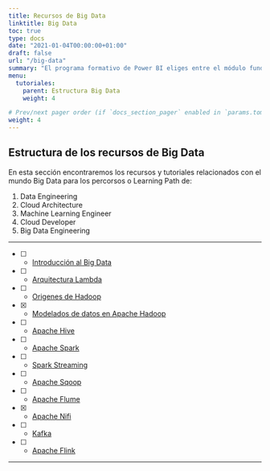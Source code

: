 ```yaml
---
title: Recursos de Big Data
linktitle: Big Data
toc: true
type: docs
date: "2021-01-04T00:00:00+01:00"
draft: false
url: "/big-data"
summary: "El programa formativo de Power BI eliges entre el módulo fundamentos y avanzado a empresas, autónomos y clases privadas en modalidad remoto o presencial."
menu:
  tutoriales:
    parent: Estructura Big Data
    weight: 4

# Prev/next pager order (if `docs_section_pager` enabled in `params.toml`)
weight: 4
---
```



## Estructura de los recursos de Big Data
En esta sección encontraremos los recursos y tutoriales relacionados con el mundo Big Data para los percorsos o Learning Path de:

1. Data Engineering
2. Cloud Architecture
3. Machine Learning Engineer
4. Cloud Developer
5. Big Data Engineering

***

- [ ] - [Introducción al Big Data](#)
- [ ] - [Arquitectura Lambda](#)
- [ ] - [Origenes de Hadoop](#)
- [X] - [Modelados de datos en Apache Hadoop](/big-data/recursos-apache-hadoop)
- [ ] - [Apache Hive](#)
- [ ] - [Apache Spark](#)
- [ ] - [Spark Streaming](#)
- [ ] - [Apache Sqoop](#)
- [ ] - [Apache Flume](#)
- [X] - [Apache Nifi](/big-data/recursos-apache-nifi)
- [ ] - [Kafka](#)
- [ ] - [Apache Flink](#)


* * *

